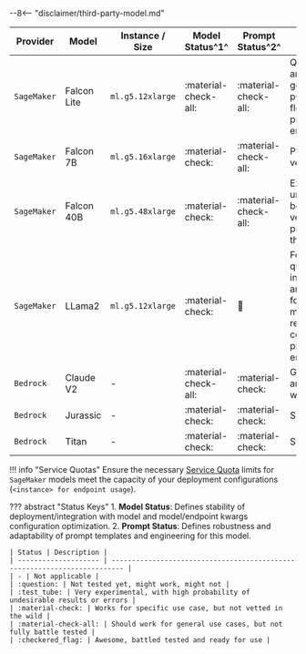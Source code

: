 --8<-- "disclaimer/third-party-model.md"

| Provider    | Model       | Instance / Size  | Model Status^1^         | Prompt Status^2^        | Notes                                                                                             |
| ----------- | ----------- | ---------------- | -------------------- | -------------------- | ------------------------------------------------------------------------------------------------- |
| `SageMaker` | Falcon Lite | `ml.g5.12xlarge` | :material-check-all: | :material-check-all: | Quite stable and great for general purpose, flexible prompt engineering                           |
| `SageMaker` | Falcon 7B   | `ml.g5.16xlarge` | :material-check:     | :material-check-all: | Prefer Lite version                                                                               |
| `SageMaker` | Falcon 40B  | `ml.g5.48xlarge` | :material-check:     | :material-check-all: | Expensive for unquantifiable benefits, Lite version is preferred at this time                     |
| `SageMaker` | LLama2      | `ml.g5.12xlarge` | :material-check:     | :test_tube:          | Followup questions are inconsistent, and formatting markup in responses - complex prompt engineer |
| `Bedrock`   | Claude V2    | -                | :material-check-all: | :material-check:     | Good results and easy to work with                                                                |
| `Bedrock`   | Jurassic    | -                | :material-check:     | :material-check:     | Should work                                                                                       |
| `Bedrock`   | Titan       | -                | :material-check:     | :material-check:     | Should work                                                                                       |

!!! info "Service Quotas"
    Ensure the necessary [Service Quota](https://console.aws.amazon.com/servicequotas/home/services/sagemaker/quotas) limits for `SageMaker` models meet the capacity of your deployment configurations (`<instance> for endpoint usage`).

??? abstract "Status Keys"
    1. **Model Status**: Defines stability of deployment/integration with model and model/endpoint kwargs configuration optimization.
    2. **Prompt Status**: Defines robustness and adaptability of prompt templates and engineering for this model.

    | Status | Description |
    | -------------------- | ------------------------------------------------------------------------- |
    | - | Not applicable |
    | :question: | Not tested yet, might work, might not |
    | :test_tube: | Very experimental, with high probability of undesirable results or errors |
    | :material-check: | Works for specific use case, but not vetted in the wild |
    | :material-check-all: | Should work for general use cases, but not fully battle tested |
    | :checkered_flag: | Awesome, battled tested and ready for use |
